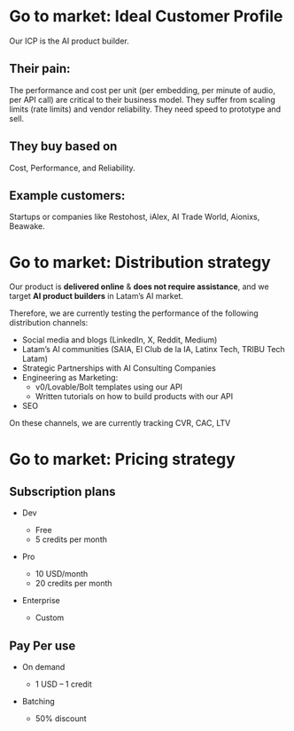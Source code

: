 # Go to market: Ideal Customer Profile
Our ICP is the AI product builder.


## Their pain:
The performance and cost per unit (per embedding, per minute of audio, per API call) are critical to their business model. They suffer from scaling limits (rate limits) and vendor reliability. They need speed to prototype and sell.


## They buy based on
Cost, Performance, and Reliability.


## Example customers:
Startups or companies like Restohost, iAlex, AI Trade World, Aionixs, Beawake.

# Go to market: Distribution strategy
Our product is **delivered online** & **does not require assistance**, and we target **AI product builders** in Latam’s AI market.

Therefore, we are currently testing the performance of the following distribution channels: 
- Social media and blogs (LinkedIn, X, Reddit, Medium)
- Latam’s AI communities (SAIA, El Club de la IA, Latinx Tech, TRIBU Tech Latam) 
- Strategic Partnerships with AI Consulting Companies
- Engineering as Marketing: 
    - v0/Lovable/Bolt templates using our API
    - Written tutorials on how to build products with our API
- SEO

On these channels, we are currently tracking CVR, CAC, LTV


# Go to market: Pricing strategy

## Subscription plans
- Dev
    - Free
    - 5 credits per month
 
- Pro
    - 10 USD/month
    - 20 credits per month

- Enterprise
    - Custom


## Pay Per use
- On demand
    - 1 USD – 1 credit


- Batching
    - 50% discount









